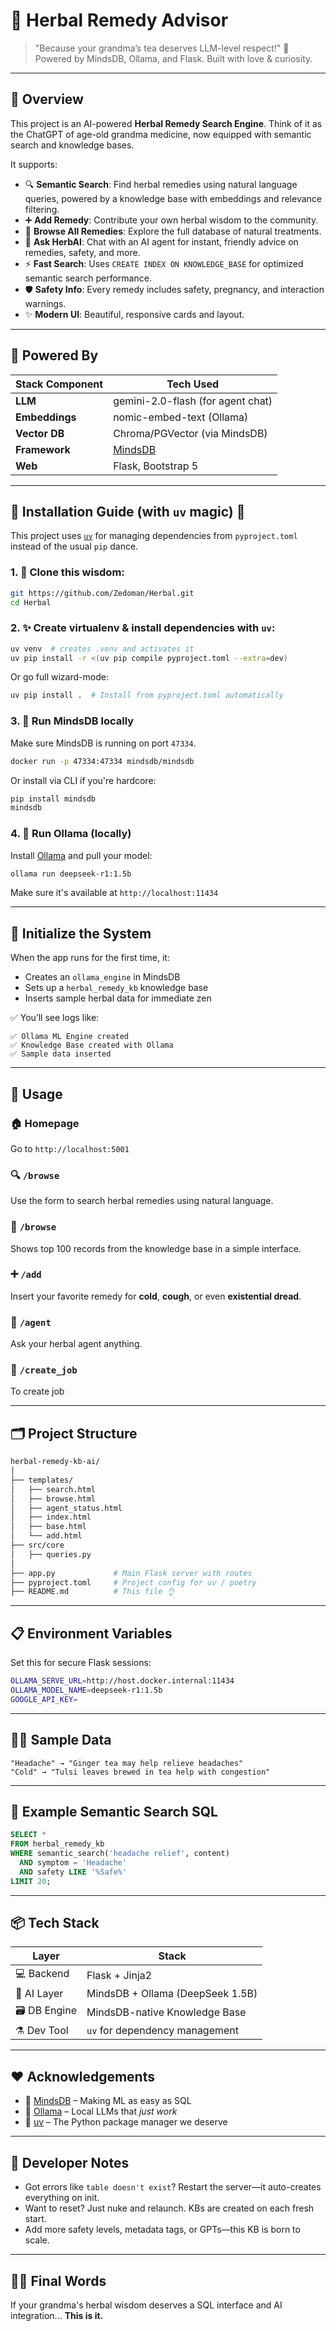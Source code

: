 # 🌿 Herbal Remedy Advisor

> "Because your grandma’s tea deserves LLM-level respect!"
> 🔮 Powered by MindsDB, Ollama, and Flask. Built with love & curiosity.

---

## 📜 Overview

This project is an AI-powered **Herbal Remedy Search Engine**. Think of it as the ChatGPT of age-old grandma medicine, now equipped with semantic search and knowledge bases.

It supports:

- 🔍 **Semantic Search**: Find herbal remedies using natural language queries, powered by a knowledge base with embeddings and relevance filtering.
- ➕ **Add Remedy**: Contribute your own herbal wisdom to the community.
- 🌱 **Browse All Remedies**: Explore the full database of natural treatments.
- 🤖 **Ask HerbAI**: Chat with an AI agent for instant, friendly advice on remedies, safety, and more.
- ⚡ **Fast Search**: Uses `CREATE INDEX ON KNOWLEDGE_BASE` for optimized semantic search performance.
- 🛡️ **Safety Info**: Every remedy includes safety, pregnancy, and interaction warnings.
- ✨ **Modern UI**: Beautiful, responsive cards and layout.

---

## 🧠 Powered By

| Stack Component | Tech Used                                                  |
| --------------- | ---------------------------------------------------------- |
| **LLM**         | gemini-2.0-flash (for agent chat)                         |
| **Embeddings**  | nomic-embed-text (Ollama)                                 |
| **Vector DB**   | Chroma/PGVector (via MindsDB)                             |
| **Framework**   | [MindsDB](https://mindsdb.com/)                           |
| **Web**         | Flask, Bootstrap 5                                        |

---

## 🔧 Installation Guide (with `uv` magic) 🦨

This project uses [`uv`](https://github.com/astral-sh/uv) for managing dependencies from `pyproject.toml` instead of the usual `pip` dance.

### 1. 🧪 Clone this wisdom:

```bash
git https://github.com/Zedoman/Herbal.git
cd Herbal
```

### 2. ✨ Create virtualenv & install dependencies with `uv`:

```bash
uv venv  # creates .venv and activates it
uv pip install -r <(uv pip compile pyproject.toml --extra=dev)
```

Or go full wizard-mode:

```bash
uv pip install .  # Install from pyproject.toml automatically
```

### 3. 🧠 Run MindsDB locally

Make sure MindsDB is running on port `47334`.

```bash
docker run -p 47334:47334 mindsdb/mindsdb
```

Or install via CLI if you're hardcore:

```bash
pip install mindsdb
mindsdb
```

### 4. 🤖 Run Ollama (locally)

Install [Ollama](https://ollama.com/download) and pull your model:

```bash
ollama run deepseek-r1:1.5b
```

Make sure it's available at `http://localhost:11434`

---

## 🧠 Initialize the System

When the app runs for the first time, it:

* Creates an `ollama_engine` in MindsDB
* Sets up a `herbal_remedy_kb` knowledge base
* Inserts sample herbal data for immediate zen

✅ You’ll see logs like:

```
✅ Ollama ML Engine created
✅ Knowledge Base created with Ollama
✅ Sample data inserted
```

---

## 🧪 Usage

### 🏠 Homepage

Go to `http://localhost:5001`

### 🔍 `/browse`
Use the form to search herbal remedies using natural language.

### 🌱 `/browse`

Shows top 100 records from the knowledge base in a simple interface.

### ➕ `/add`

Insert your favorite remedy for **cold**, **cough**, or even **existential dread**.

### 🤖 `/agent`

Ask your herbal agent anything.

### 🤖 `/create_job`
To create job

---

## 🗂️ Project Structure

```bash
herbal-remedy-kb-ai/
│
├── templates/
│   ├── search.html
│   ├── browse.html
│   ├── agent_status.html
│   ├── index.html
│   ├── base.html
│   └── add.html
├── src/core
│   ├── queries.py
│
├── app.py             # Main Flask server with routes
├── pyproject.toml     # Project config for uv / poetry
├── README.md          # This file 👌
```

---

## 📋 Environment Variables

Set this for secure Flask sessions:

```bash
OLLAMA_SERVE_URL=http://host.docker.internal:11434
OLLAMA_MODEL_NAME=deepseek-r1:1.5b
GOOGLE_API_KEY=
```

---

## 🧑‍🎓 Sample Data

```text
"Headache" → "Ginger tea may help relieve headaches"
"Cold" → "Tulsi leaves brewed in tea help with congestion"
```

---

## 🧪 Example Semantic Search SQL

```sql
SELECT *
FROM herbal_remedy_kb
WHERE semantic_search('headache relief', content)
  AND symptom = 'Headache'
  AND safety LIKE '%Safe%'
LIMIT 20;
```

---

## 📦 Tech Stack

| Layer         | Stack                            |
| ------------- | -------------------------------- |
| 💻 Backend    | Flask + Jinja2                   |
| 🧠 AI Layer   | MindsDB + Ollama (DeepSeek 1.5B) |
| 🗃️ DB Engine | MindsDB-native Knowledge Base    |
| ⚗️ Dev Tool   | `uv` for dependency management   |

---

## ❤️ Acknowledgements

* 🧠 [MindsDB](https://mindsdb.com/) – Making ML as easy as SQL
* 🤖 [Ollama](https://ollama.com/) – Local LLMs that *just work*
* 🧪 [uv](https://github.com/astral-sh/uv) – The Python package manager we deserve

---

## 🦻 Developer Notes

* Got errors like `table doesn't exist`? Restart the server—it auto-creates everything on init.
* Want to reset? Just nuke and relaunch. KBs are created on each fresh start.
* Add more safety levels, metadata tags, or GPTs—this KB is born to scale.

---

## 🧝‍♂️ Final Words

If your grandma's herbal wisdom deserves a SQL interface and AI integration...
**This is it.**
